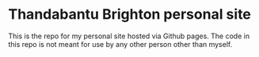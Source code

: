 # Thandabantu Brighton personal site

This is the repo for my personal site hosted via Github pages.
The code in this repo is not meant for use by any other person other than myself.